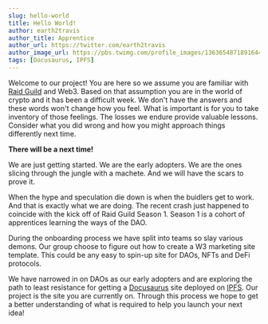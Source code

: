 ```yaml
---
slug: hello-world
title: Hello World!
author: earth2travis
author_title: Apprentice
author_url: https://twitter.com/earth2travis
author_image_url: https://pbs.twimg.com/profile_images/1363654871891644419/HoeZAXhP_400x400.jpg
tags: [Docusaurus, IPFS]
---
```


Welcome to our project! You are here so we assume you are familiar with [Raid Guild](https://raidguild.org/) and Web3. Based on that assumption you are in the world of crypto and it has been a difficult week. We don't have the answers and these words won't change how you feel. What is important is for you to take inventory of those feelings. The losses we endure provide valuable lessons. Consider what you did wrong and how you might approach things differently next time.

**There will be a next time!**

We are just getting started. We are the early adopters. We are the ones slicing through the jungle with a machete. And we will have the scars to prove it.

When the hype and speculation die down is when the buidlers get to work. And that is exactly what we are doing. The recent crash just happened to coincide with the kick off of Raid Guild Season 1. Season 1 is a cohort of apprentices learning the ways of the DAO.

During the onboarding process we have split into teams so slay various demons. Our group choose to figure out how to create a W3 marketing site template. This could be any easy to spin-up site for DAOs, NFTs and DeFi protocols.

We have narrowed in on DAOs as our early adopters and are exploring the path to least resistance for getting a [Docusaurus](https://docusaurus.io/) site deployed on [IPFS](https://ipfs.io/). Our project is the site you are currently on. Through this process we hope to get a better understanding of what is required to help you launch your next idea!
